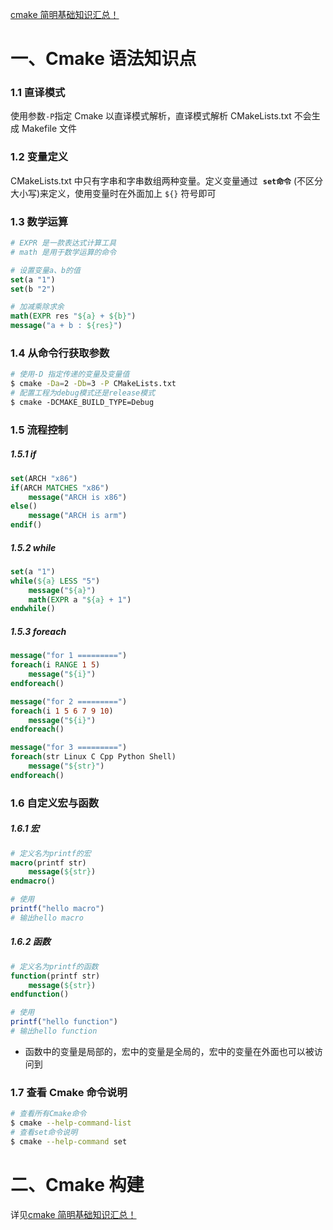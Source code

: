 [cmake 简明基础知识汇总！](https://mp.weixin.qq.com/s/XxBX242Jnq8jFmqw3E8oMw)

# 一、Cmake 语法知识点

### 1.1 直译模式

使用参数`-P`指定 Cmake 以直译模式解析，直译模式解析 CMakeLists.txt 不会生成 Makefile 文件

### 1.2 变量定义

CMakeLists.txt 中只有字串和字串数组两种变量。定义变量通过  **`set命令`** (不区分大小写)来定义，使用变量时在外面加上 `${}` 符号即可

### 1.3 数学运算

```Cmake
# EXPR 是一款表达式计算工具
# math 是用于数学运算的命令

# 设置变量a、b的值
set(a "1")
set(b "2")

# 加减乘除求余
math(EXPR res "${a} + ${b}")
message("a + b : ${res}")
```

### 1.4 从命令行获取参数

```bash
# 使用-D 指定传递的变量及变量值
$ cmake -Da=2 -Db=3 -P CMakeLists.txt
# 配置工程为debug模式还是release模式
$ cmake -DCMAKE_BUILD_TYPE=Debug
```

### 1.5 流程控制

##### 1.5.1 if

```Cmake
set(ARCH "x86")
if(ARCH MATCHES "x86")
	message("ARCH is x86")
else()
	message("ARCH is arm")
endif()
```

##### 1.5.2 while

```Cmake
set(a "1")
while(${a} LESS "5")
	message("${a}")
	math(EXPR a "${a} + 1")
endwhile()
```

##### 1.5.3 foreach

```Cmake
message("for 1 =========")
foreach(i RANGE 1 5)
	message("${i}")
endforeach()

message("for 2 =========")
foreach(i 1 5 6 7 9 10)
	message("${i}")
endforeach()

message("for 3 =========")
foreach(str Linux C Cpp Python Shell)
	message("${str}")
endforeach()
```

### 1.6 自定义宏与函数

##### 1.6.1 宏

```Cmake
# 定义名为printf的宏
macro(printf str)
	message(${str})
endmacro()

# 使用
printf("hello macro")
# 输出hello macro
```

##### 1.6.2 函数

```Cmake
# 定义名为printf的函数
function(printf str)
	message(${str})
endfunction()

# 使用
printf("hello function")
# 输出hello function
```

- 函数中的变量是局部的，宏中的变量是全局的，宏中的变量在外面也可以被访问到

### 1.7 查看 Cmake 命令说明

```bash
# 查看所有Cmake命令
$ cmake --help-command-list
# 查看set命令说明
$ cmake --help-command set
```

# 二、Cmake 构建

详见[cmake 简明基础知识汇总！](https://mp.weixin.qq.com/s/XxBX242Jnq8jFmqw3E8oMw)

